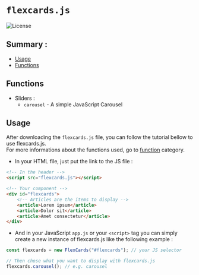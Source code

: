 # `flexcards.js`
![License](https://badgen.net/badge/License/TheUnlicense/blue?icon=github)

## Summary :
- [Usage](#usage)
- [Functions](#functions)

## Functions
- Sliders :
    - `carousel` - A simple JavaScript Carousel

## Usage
After downloading the `flexcards.js` file, you can follow the tutorial bellow to use flexcards.js. <br />
For more informations about the functions used, go to [function](#functions) category.

- In your HTML file, just put the link to the JS file :
```html
<!-- In the header -->
<script src="flexcards.js"></script>

<!-- Your component -->
<div id="flexcards">
    <!-- Articles are the items to display -->
    <article>Lorem ipsum</article>
    <article>Dolor sit</article>
    <article>Amet consectetur</article>
</div>
```
- And in your JavaScript `app.js` or your `<script>` tag you can simply create a new instance of
flexcards.js like the following example :
```js
const flexcards = new FlexCards("#flexcards"); // your JS selector

// Then chose what you want to display with flexcards.js
flexcards.carousel(); // e.g. carousel
```
